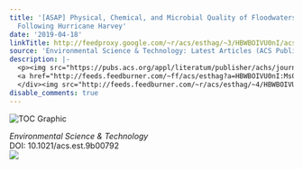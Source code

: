 ```yaml
---
title: '[ASAP] Physical, Chemical, and Microbial Quality of Floodwaters in Houston
  Following Hurricane Harvey'
date: '2019-04-18'
linkTitle: http://feedproxy.google.com/~r/acs/esthag/~3/HBWBOIVU0nI/acs.est.9b00792
source: 'Environmental Science & Technology: Latest Articles (ACS Publications)'
description: |-
  <p><img src="https://pubs.acs.org/appl/literatum/publisher/achs/journals/content/esthag/0/esthag.ahead-of-print/acs.est.9b00792/20190418/images/medium/es-2019-00792z_0006.gif" alt="TOC Graphic"/></p><div><cite>Environmental Science & Technology</cite></div><div>DOI: 10.1021/acs.est.9b00792</div><div class="feedflare">
  <a href="http://feeds.feedburner.com/~ff/acs/esthag?a=HBWBOIVU0nI:Ms0KCRMssfI:yIl2AUoC8zA"><img src="http://feeds.feedburner.com/~ff/acs/esthag?d=yIl2AUoC8zA" border="0"></img></a>
  </div><img src="http://feeds.feedburner.com/~r/acs/esthag/~4/HBWBOIVU0nI" height="1" width="1" ...
disable_comments: true
---
```

<p><img src="https://pubs.acs.org/appl/literatum/publisher/achs/journals/content/esthag/0/esthag.ahead-of-print/acs.est.9b00792/20190418/images/medium/es-2019-00792z_0006.gif" alt="TOC Graphic"/></p><div><cite>Environmental Science & Technology</cite></div><div>DOI: 10.1021/acs.est.9b00792</div><div class="feedflare">
<a href="http://feeds.feedburner.com/~ff/acs/esthag?a=HBWBOIVU0nI:Ms0KCRMssfI:yIl2AUoC8zA"><img src="http://feeds.feedburner.com/~ff/acs/esthag?d=yIl2AUoC8zA" border="0"></img></a>
</div><img src="http://feeds.feedburner.com/~r/acs/esthag/~4/HBWBOIVU0nI" height="1" width="1" ...